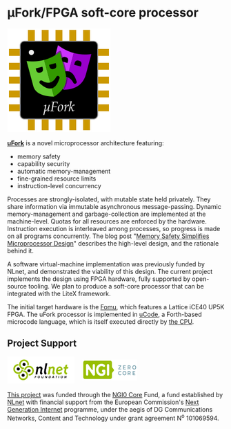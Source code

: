 # μFork/FPGA soft-core processor

![μFork logo](../ufork_logo.svg)

[**uFork**](../README.md) is a novel microprocessor architecture featuring:
  * memory safety
  * capability security
  * automatic memory-management
  * fine-grained resource limits
  * instruction-level concurrency

Processes are strongly-isolated,
with mutable state held privately.
They share information via
immutable asynchronous message-passing.
Dynamic memory-management and garbage-collection
are implemented at the machine-level.
Quotas for all resources are enforced
by the hardware.
Instruction execution is interleaved among processes,
so progress is made on all programs concurrently.
The blog post
"[Memory Safety Simplifies Microprocessor Design](http://www.dalnefre.com/wp/2022/08/memory-safety-simplifies-microprocessor-design/)"
describes the high-level design,
and the rationale behind it.

A software virtual-machine implementation
was previously funded by NLnet,
and demonstrated the viability of this design.
The current project implements the design using FPGA hardware,
fully supported by open-source tooling.
We plan to produce a soft-core processor
that can be integrated with the LiteX framework.

The initial target hardware is the [Fomu](fomu/README.md),
which features a Lattice iCE40 UP5K FPGA.
The uFork processor is implemented in [uCode](ucode/README.md),
a Forth-based microcode language,
which is itself executed directly by [the CPU](cpu.md).

## Project Support

<img src="../NLnet_banner.png" alt="Logo NLnet: abstract logo of four people seen from above" width="128" height="48" style="padding: 1ex 1em; background: #FFF;" />
<img src="../NGI0Core_tag.svg" alt="Logo NGI Zero: letterlogo shaped like a tag" width="128" height="48" style="padding: 1ex 1em; background: inherit;" />

[This project](https://nlnet.nl/project/uFork-FPGA/)
was funded through the [NGI0 Core](https://nlnet.nl/core) Fund,
a fund established by [NLnet](https://nlnet.nl/) with financial support from
the European Commission's [Next Generation Internet](https://ngi.eu/) programme,
under the aegis of DG Communications Networks,
Content and Technology under grant agreement N<sup>o</sup> 101069594.

